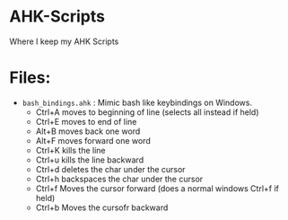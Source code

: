 # AHK-Scripts
Where I keep my AHK Scripts


# Files:
- `bash_bindings.ahk` : Mimic bash like keybindings on Windows.
    - Ctrl+A moves to beginning of line (selects all instead if held)
    - Ctrl+E moves to end of line
    - Alt+B moves back one word
    - Alt+F moves forward one word
    - Ctrl+K kills the line
    - Ctrl+u kills the line backward
    - Ctrl+d deletes the char under the cursor
    - Ctrl+h backspaces the char under the cursor
    - Ctrl+f Moves the cursor forward (does a normal windows Ctrl+f if held)
    - Ctrl+b Moves the cursofr backward